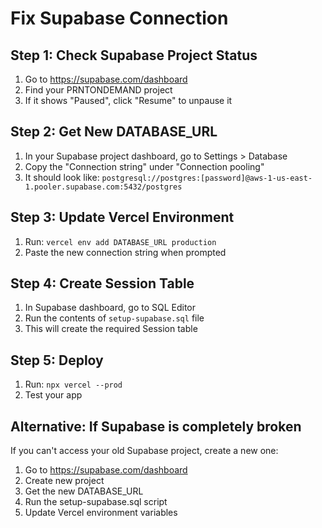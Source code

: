 # Fix Supabase Connection

## Step 1: Check Supabase Project Status
1. Go to https://supabase.com/dashboard
2. Find your PRNTONDEMAND project
3. If it shows "Paused", click "Resume" to unpause it

## Step 2: Get New DATABASE_URL
1. In your Supabase project dashboard, go to Settings > Database
2. Copy the "Connection string" under "Connection pooling"
3. It should look like: `postgresql://postgres:[password]@aws-1-us-east-1.pooler.supabase.com:5432/postgres`

## Step 3: Update Vercel Environment
1. Run: `vercel env add DATABASE_URL production`
2. Paste the new connection string when prompted

## Step 4: Create Session Table
1. In Supabase dashboard, go to SQL Editor
2. Run the contents of `setup-supabase.sql` file
3. This will create the required Session table

## Step 5: Deploy
1. Run: `npx vercel --prod`
2. Test your app

## Alternative: If Supabase is completely broken
If you can't access your old Supabase project, create a new one:
1. Go to https://supabase.com/dashboard
2. Create new project
3. Get the new DATABASE_URL
4. Run the setup-supabase.sql script
5. Update Vercel environment variables
